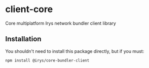 # client-core

Core multiplatform Irys network bundler client library

## Installation
You shouldn't need to install this package directly, but if you must:

```sh
npm install @irys/core-bundler-client
```
